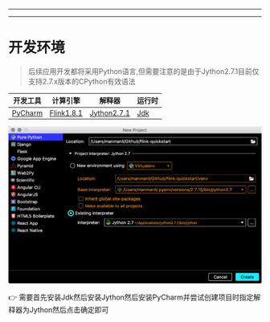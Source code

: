 ----

----

# 开发环境

>   后续应用开发都将采用Python语言,但需要注意的是由于Jython2.7.1目前仅支持2.7.x版本的CPython有效语法

| 开发工具                                               | 计算引擎                                                     | 解释器                                         | 运行时                                                       |
| ------------------------------------------------------ | ------------------------------------------------------------ | ---------------------------------------------- | ------------------------------------------------------------ |
| [PyCharm](https://www.jetbrains.com/pycharm/download/) | [Flink1.8.1](https://www.apache.org/dyn/closer.lua/flink/flink-1.8.1/flink-1.8.1-bin-scala_2.12.tgz) | [Jython2.7.1](https://www.jython.org/download) | [Jdk](https://www.oracle.com/java/technologies/jdk12-downloads.html) |

![image-20190908192105863](初次体验.assets/image-20190908192105863.png)

:point_right: 需要首先安装Jdk然后安装Jython然后安装PyCharm​并尝试创建项目时指定解释器为Jython然后点击确定即可

